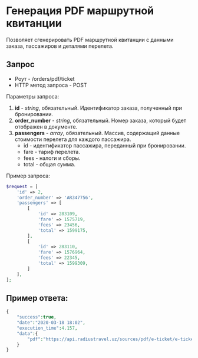 Генерация PDF маршрутной квитанции
==================================

Позволяет сгенерировать PDF маршрутной квитанции c данными заказа, пассажиров и деталями перелета.

Запрос
------

* Роут - /orders/pdf/ticket
* HTTP метод запроса - POST

Параметры запроса:

1. **id** - *string*, обязательный. Идентификатор заказа, полученный при бронировании.
2. **order_number** - *string*, обязательный. Номер заказа, который будет отображен в документе.
3. **passengers** - *array*, обязательный. Массив, содержащий данные стоимости перелета для каждого пассажира.
    * id - идентификатор пассажира, переданный при бронировании.
    * fare - тариф перелета.
    * fees - налоги и сборы.
    * total - общая сумма.

Пример запроса:

```php
$request = [
    'id' => 2,
    'order_number' => 'AR347756',
    'passengers' => [
        [
            'id' => 283109,
            'fare' => 1575719,
            'fees' => 23456,
            'total' => 1599175,
        ],
        [
            'id' => 283110,
            'fare' => 1576964,
            'fees' => 22345,
            'total' => 1599309,
        ]
    ],
];
```

Пример ответа:
--------------

```php
{
    "success":true,
    "date":"2020-03-18 18:02",
    "execution_time":4.157,
    "data":{
        "pdf":"https://api.radiustravel.uz/sources/pdf/e-ticket/e-ticket-318032026e0f0.pdf"
    }
}
```